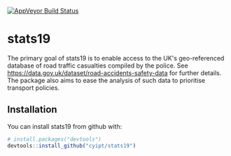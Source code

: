 
[![AppVeyor Build Status](https://ci.appveyor.com/api/projects/status/github/cyipt/stats19?branch=master&svg=true)](https://ci.appveyor.com/project/Robinlovelace/stats19)

<!-- README.md is generated from README.Rmd. Please edit that file -->
stats19
=======

The primary goal of stats19 is to enable access to the UK's geo-referenced database of road traffic casualties compiled by the police. See <https://data.gov.uk/dataset/road-accidents-safety-data> for further details. The package also aims to ease the analysis of such data to prioritise transport policies.

Installation
------------

You can install stats19 from github with:

``` r
# install.packages("devtools")
devtools::install_github("cyipt/stats19")
```

<!-- ## Example -->
<!-- This is a basic example which shows you how to solve a common problem: -->
<!-- ```{r example} -->
<!-- ## basic example code -->
<!-- ``` -->
